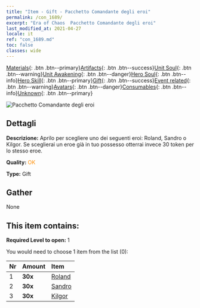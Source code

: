 ```yaml
---
title: "Item - Gift - Pacchetto Comandante degli eroi"
permalink: /con_1689/
excerpt: "Era of Chaos  Pacchetto Comandante degli eroi"
last_modified_at: 2021-04-27
locale: it
ref: "con_1689.md"
toc: false
classes: wide
---
```

 [Materials](/ItemsIT/){: .btn .btn--primary}[Artifacts](/ItemsIT/Artifacts/){: .btn .btn--success}[Unit Soul](/ItemsIT/UnitSoul/){: .btn .btn--warning}[Unit Awakening](/ItemsIT/UnitAwakening/){: .btn .btn--danger}[Hero Soul](/ItemsIT/HeroSoul/){: .btn .btn--info}[Hero Skill](/ItemsIT/HeroSkill/){: .btn .btn--primary}[Gift](/ItemsIT/Gift/){: .btn .btn--success}[Event related](/ItemsIT/Events/){: .btn .btn--warning}[Avatars](/ItemsIT/Avatars/){: .btn .btn--danger}[Consumables](/ItemsIT/Consumables/){: .btn .btn--info}[Unknown](/ItemsIT/Unknown/){: .btn .btn--primary}

 ![Pacchetto Comandante degli eroi](/images/t/i_907288.png)

## Dettagli
 **Descrizione:** Aprilo per scegliere uno dei seguenti eroi: Roland, Sandro o Kilgor. Se sceglierai un eroe già in tuo possesso otterrai invece 30 token per lo stesso eroe.

 **Quality:** <span style="color: #FF8C00">OK</span>

 **Type:** Gift

## Gather

  None

## This item contains:

 **Required Level to open:** 1

 You would need to choose 1 item from the list (0):

  | Nr | Amount |     Item    |
  |:---|:-------|:------------|
  | 1 |  **30x** | [Roland](/ItemsIT/her_362/) |  | 
  | 2 |  **30x** | [Sandro](/ItemsIT/her_371/) |  | 
  | 3 |  **30x** | [Kilgor](/ItemsIT/her_374/) |  | 
